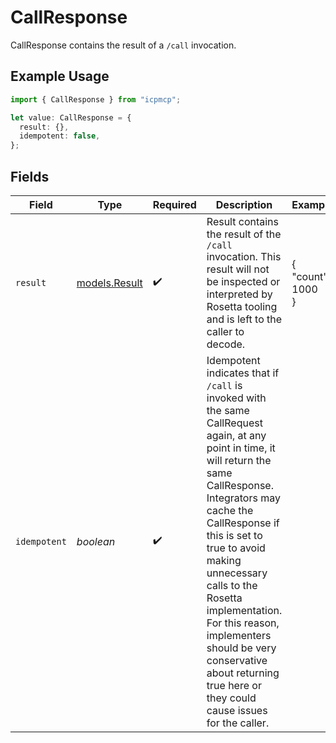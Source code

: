 # CallResponse

CallResponse contains the result of a `/call` invocation.

## Example Usage

```typescript
import { CallResponse } from "icpmcp";

let value: CallResponse = {
  result: {},
  idempotent: false,
};
```

## Fields

| Field                                                                                                                                                                                                                                                                                                                                                                                                      | Type                                                                                                                                                                                                                                                                                                                                                                                                       | Required                                                                                                                                                                                                                                                                                                                                                                                                   | Description                                                                                                                                                                                                                                                                                                                                                                                                | Example                                                                                                                                                                                                                                                                                                                                                                                                    |
| ---------------------------------------------------------------------------------------------------------------------------------------------------------------------------------------------------------------------------------------------------------------------------------------------------------------------------------------------------------------------------------------------------------- | ---------------------------------------------------------------------------------------------------------------------------------------------------------------------------------------------------------------------------------------------------------------------------------------------------------------------------------------------------------------------------------------------------------- | ---------------------------------------------------------------------------------------------------------------------------------------------------------------------------------------------------------------------------------------------------------------------------------------------------------------------------------------------------------------------------------------------------------- | ---------------------------------------------------------------------------------------------------------------------------------------------------------------------------------------------------------------------------------------------------------------------------------------------------------------------------------------------------------------------------------------------------------- | ---------------------------------------------------------------------------------------------------------------------------------------------------------------------------------------------------------------------------------------------------------------------------------------------------------------------------------------------------------------------------------------------------------- |
| `result`                                                                                                                                                                                                                                                                                                                                                                                                   | [models.Result](../models/result.md)                                                                                                                                                                                                                                                                                                                                                                       | :heavy_check_mark:                                                                                                                                                                                                                                                                                                                                                                                         | Result contains the result of the `/call` invocation. This result will not be inspected or interpreted by Rosetta tooling and is left to the caller to decode.                                                                                                                                                                                                                                             | {<br/>"count": 1000<br/>}                                                                                                                                                                                                                                                                                                                                                                                  |
| `idempotent`                                                                                                                                                                                                                                                                                                                                                                                               | *boolean*                                                                                                                                                                                                                                                                                                                                                                                                  | :heavy_check_mark:                                                                                                                                                                                                                                                                                                                                                                                         | Idempotent indicates that if `/call` is invoked with the same CallRequest again, at any point in time, it will return the same CallResponse. Integrators may cache the CallResponse if this is set to true to avoid making unnecessary calls to the Rosetta implementation. For this reason, implementers should be very conservative about returning true here or they could cause issues for the caller. |                                                                                                                                                                                                                                                                                                                                                                                                            |